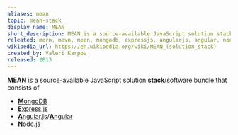 ```yaml
---
aliases: mean
topic: mean-stack
display_name: MEAN
short_description: MEAN is a source-available JavaScript solution stack that consists of MongoDB, Express.js, Angular.js/Angular, and Node.js
releated: mern, mevn, meen, mongodb, expressjs, angularjs, angular, nodejs, javascript
wikipedia_url: https://en.wikipedia.org/wiki/MEAN_(solution_stack)
created_by: Valeri Karpov
released: 2013
---
```

**MEAN** is a source-available JavaScript solution **stack**/software bundle that consists of
* [**M**ongoDB](/topics/mongodb)
* [**E**xpress.js](/topics/expressjs)
* [**A**ngular.js](/topics/angularjs)/[**A**ngular](/topics/angular)
* [**N**ode.js](/topics/nodejs)
